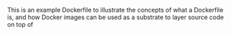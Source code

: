 This is an example Dockerfile to illustrate the concepts of what a Dockerfile is, and how Docker images can be used as a substrate to layer source code on top of
